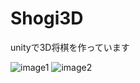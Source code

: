 # Shogi3D
unityで3D将棋を作っています

![image1](images/shogi1.png "image")
![image2](images/shogi2.png "image2")
